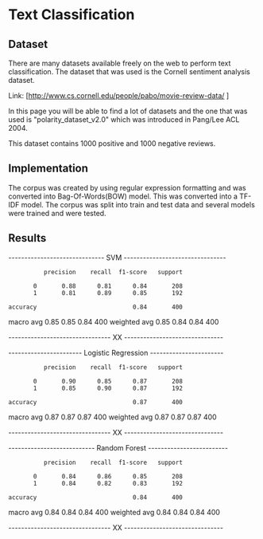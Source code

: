 # Text Classification 

## Dataset

There are many datasets available freely on the web to perform text classification. The dataset that was used is the Cornell sentiment analysis dataset.

Link: [http://www.cs.cornell.edu/people/pabo/movie-review-data/ ]

In this page you will be able to find a lot of datasets and the one that was used is "polarity_dataset_v2.0" which was introduced in Pang/Lee ACL 2004.

This dataset contains 1000 positive and 1000 negative reviews.

## Implementation

The corpus was created by using regular expression formatting and was converted into Bag-Of-Words(BOW) model. This was converted into a TF-IDF model.
The corpus was split into train and test data and several models were trained and were tested.

## Results

------------------------------ SVM --------------------------------

              precision    recall  f1-score   support

           0       0.88      0.81      0.84       208
           1       0.81      0.89      0.85       192

    accuracy                           0.84       400
   macro avg       0.85      0.85      0.84       400
weighted avg       0.85      0.84      0.84       400

-------------------------------- XX -------------------------------

----------------------- Logistic Regression -----------------------

              precision    recall  f1-score   support

           0       0.90      0.85      0.87       208
           1       0.85      0.90      0.87       192

    accuracy                           0.87       400
   macro avg       0.87      0.87      0.87       400
weighted avg       0.87      0.87      0.87       400

-------------------------------- XX -------------------------------

--------------------------- Random Forest -------------------------

              precision    recall  f1-score   support

           0       0.84      0.86      0.85       208
           1       0.84      0.82      0.83       192

    accuracy                           0.84       400
   macro avg       0.84      0.84      0.84       400
weighted avg       0.84      0.84      0.84       400

-------------------------------- XX -------------------------------